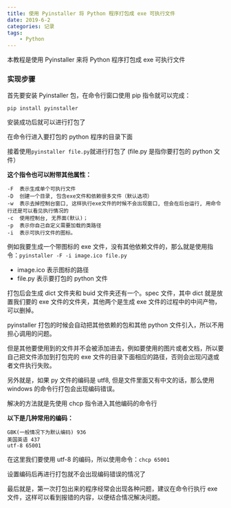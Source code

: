 ```yaml
---
title: 使用 Pyinstaller 将 Python 程序打包成 exe 可执行文件
date: 2019-6-2
categories: 记录
tags:
    - Python
---
```


本教程是使用 Pyinstaller 来将 Python 程序打包成 exe 可执行文件

### 实现步骤

首先要安装 Pyinstaller 包，在命令行窗口使用 pip 指令就可以完成：

`pip install pyinstaller`

安装成功后就可以进行打包了

在命令行进入要打包的 python 程序的目录下面

接着使用`pyinstaller file.py`就进行打包了 (file.py 是指你要打包的 python 文件）

<!-- more -->

**这个指令也可以附带其他属性：**

```text
-F  表示生成单个可执行文件
-D  创建一个目录, 包含exe文件和依赖很多文件（默认选项）
-w  表示去掉控制台窗口, 这样执行exe文件的时候不会出现窗口, 但会在后台运行, 用命令行还是可以看见执行情况的
-c  使用控制台, 无界面(默认)；
-p  表示你自己自定义需要加载的类路径
-i  表示可执行文件的图标。
```

例如我要生成一个带图标的 exe 文件，没有其他依赖文件的，那么就是使用指令：`pyinstaller -F -i image.ico file.py`
- image.ico 表示图标的路径
- file.py 表示要打包的 python 文件

打包后会生成 dict 文件夹和 buid 文件夹还有一个。spec 文件，其中 dict 就是放置我们要的 exe 文件的文件夹，其他两个是生成 exe 文件的过程中的中间产物，可以删掉。

pyinstaller 打包的时候会自动把其他依赖的包和其他 python 文件引入，所以不用担心调用的问题。

但是其他要使用到的文件并不会被添加进去，例如要使用的图片或者文档，所以要自己把文件添加到打包完的 exe 文件的目录下面相应的路径，否则会出现闪退或者文件执行失败。

另外就是，如果 py 文件的编码是 utf8, 但是文件里面又有中文的话，那么使用 windows 的命令行打包会出现编码错误。

解决的方法就是先使用 chcp 指令进入其他编码的命令行

**以下是几种常用的编码：**

```text
GBK(一般情况下为默认编码) 936
美国英语 437
utf-8 65001
```

在这里我们要使用 utf-8 的编码，所以使用命令：`chcp 65001`

设置编码后再进行打包就不会出现编码错误的情况了

最后就是，第一次打包出来的程序经常会出现各种问题，建议在命令行执行 exe 文件，这样可以看到报错的内容，以便结合情况解决问题。
